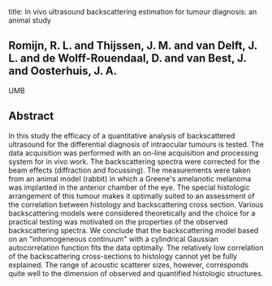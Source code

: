 title: In vivo ultrasound backscattering estimation for tumour diagnosis: an animal study

## Romijn, R. L. and Thijssen, J. M. and van Delft, J. L. and de Wolff-Rouendaal, D. and van Best, J. and Oosterhuis, J. A.
UMB


## Abstract
In this study the efficacy of a quantitative analysis of backscattered ultrasound for the differential diagnosis of intraocular tumours is tested. The data acquisition was performed with an on-line acquisition and processing system for in vivo work. The backscattering spectra were corrected for the beam effects (diffraction and focussing). The measurements were taken from an animal model (rabbit) in which a Greene's amelanotic melanoma was implanted in the anterior chamber of the eye. The special histologic arrangement of this tumour makes it optimally suited to an assessment of the correlation between histology and backscattering cross section. Various backscattering models were considered theoretically and the choice for a practical testing was motivated on the properties of the observed backscattering spectra. We conclude that the backscattering model based on an "inhomogeneous continuum" with a cylindrical Gaussian autocorrelation function fits the data optimally. The relatively low correlation of the backscattering cross-sections to histology cannot yet be fully explained. The range of acoustic scatterer sizes, however, corresponds quite well to the dimension of observed and quantified histologic structures.

